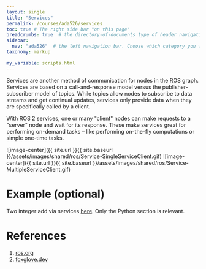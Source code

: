 ```yaml
---
layout: single
title: "Services"
permalink: /courses/ada526/services
toc: true # The right side bar "on this page"
breadcrumbs: true  # the directory-of-documents type of header navigation
sidebar:
  nav: "ada526"  # the left navigation bar. Choose which category you want.
taxonomy: markup

my_variable: scripts.html
---
```


Services are another method of communication for nodes in the ROS graph. Services are based on a call-and-response model versus the publisher-subscriber model of topics. While topics allow nodes to subscribe to data streams and get continual updates, services only provide data when they are specifically called by a client.

With ROS 2 services, one or many "client" nodes can make requests to a "server" node and wait for its response. These make services great for performing on-demand tasks – like performing on-the-fly computations or simple one-time tasks.


![image-center]({{ site.url }}{{ site.baseurl }}/assets/images/shared/ros/Service-SingleServiceClient.gif)
![image-center]({{ site.url }}{{ site.baseurl }}/assets/images/shared/ros/Service-MultipleServiceClient.gif)




# Example (optional)
Two integer add via services [here](https://www.roboticsunveiled.com/ros2-service-server-and-client-python-and-cpp/). Only the Python section is relevant.


# References
1. [ros.org](https://docs.ros.org/en/foxy/Tutorials/Beginner-CLI-Tools/Understanding-ROS2-Services/Understanding-ROS2-Services.html)
2. [foxglove.dev](https://foxglove.dev/blog/creating-ros2-services)
